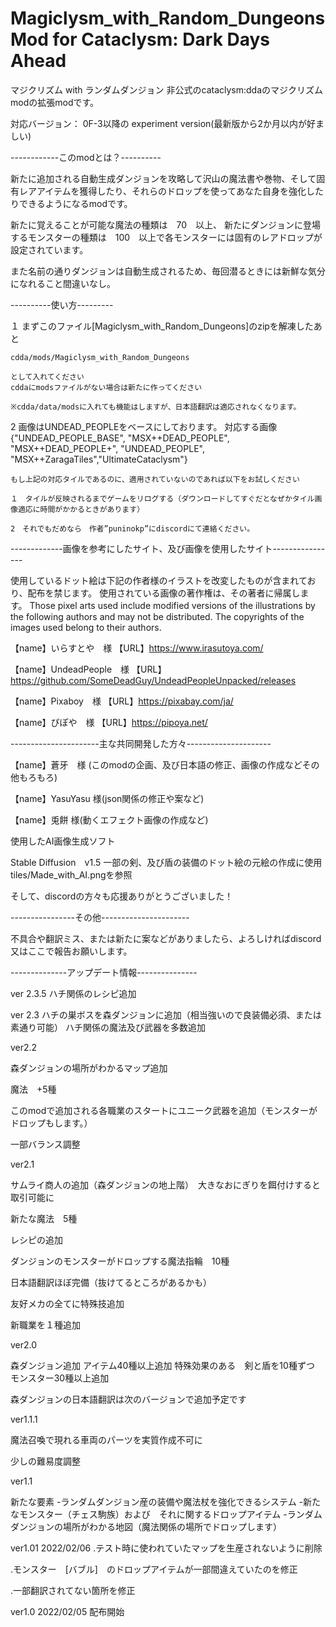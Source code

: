 # Magiclysm_with_Random_Dungeons Mod for Cataclysm: Dark Days Ahead
マジクリズム with ランダムダンジョン 非公式のcataclysm:ddaのマジクリズムmodの拡張modです。

対応バージョン： 0F-3以降の experiment version(最新版から2か月以内が好ましい)

------------このmodとは？---------- 

新たに追加される自動生成ダンジョンを攻略して沢山の魔法書や巻物、そして固有レアアイテムを獲得したり、それらのドロップを使ってあなた自身を強化したりできるようになるmodです。

新たに覚えることが可能な魔法の種類は　70　以上、 新たにダンジョンに登場するモンスターの種類は　100　以上で各モンスターには固有のレアドロップが設定されています。

また名前の通りダンジョンは自動生成されるため、毎回潜るときには新鮮な気分になれること間違いなし。

----------使い方---------


１	まずこのファイル[Magiclysm_with_Random_Dungeons]のzipを解凍したあと

	cdda/mods/Magiclysm_with_Random_Dungeons

	として入れてください
	cddaにmodsファイルがない場合は新たに作ってください

	※cdda/data/modsに入れても機能はしますが、日本語翻訳は適応されなくなります。

2	画像はUNDEAD_PEOPLEをベースにしております。
	対応する画像	{"UNDEAD_PEOPLE_BASE", "MSX++DEAD_PEOPLE", "MSX++DEAD_PEOPLE+", "UNDEAD_PEOPLE", "MSX++ZaragaTiles","UltimateCataclysm"}

	もし上記の対応タイルであるのに、適用されていないのであれば以下をお試しください

	１　タイルが反映されるまでゲームをリログする（ダウンロードしてすぐだとなぜかタイル画像適応に時間がかかるときがあります）
	
	2　それでもだめなら　作者”puninokp”にdiscordにて連絡ください。

-------------画像を参考にしたサイト、及び画像を使用したサイト----------------

使用しているドット絵は下記の作者様のイラストを改変したものが含まれており、配布を禁じます。
使用されている画像の著作権は、その著者に帰属します。
Those pixel arts used include modified versions of the illustrations by the following authors and may not be distributed.
The copyrights of the images used belong to their authors.

【name】いらすとや　様 【URL】https://www.irasutoya.com/

【name】UndeadPeople　様 【URL】https://github.com/SomeDeadGuy/UndeadPeopleUnpacked/releases

【name】Pixaboy　様 【URL】https://pixabay.com/ja/

【name】ぴぽや　様 【URL】https://pipoya.net/

----------------------主な共同開発した方々---------------------

【name】蒼牙　様 (このmodの企画、及び日本語の修正、画像の作成などその他もろもろ)

【name】YasuYasu 様(json関係の修正や案など)

【name】兎餅 様(動くエフェクト画像の作成など)



使用したAI画像生成ソフト

Stable Diffusion　v1.5
一部の剣、及び盾の装備のドット絵の元絵の作成に使用
tiles/Made_with_AI.pngを参照

そして、discordの方々も応援ありがとうございました！



----------------その他----------------------

不具合や翻訳ミス、または新たに案などがありましたら、よろしければdiscord又はここで報告お願いします。

--------------アップデート情報---------------


ver 2.3.5
ハチ関係のレシピ追加

ver 2.3
ハチの巣ボスを森ダンジョンに追加（相当強いので良装備必須、または素通り可能）
ハチ関係の魔法及び武器を多数追加


ver2.2

森ダンジョンの場所がわかるマップ追加

魔法　+5種

このmodで追加される各職業のスタートにユニーク武器を追加（モンスターがドロップもします。）

一部バランス調整

ver2.1

サムライ商人の追加（森ダンジョンの地上階）　大きなおにぎりを餌付けすると取引可能に

新たな魔法　5種

レシピの追加

ダンジョンのモンスターがドロップする魔法指輪　10種

日本語翻訳ほぼ完備（抜けてるところがあるかも）

友好メカの全てに特殊技追加

新職業を１種追加

ver2.0

森ダンジョン追加
アイテム40種以上追加
特殊効果のある　剣と盾を10種ずつ
モンスター30種以上追加

森ダンジョンの日本語翻訳は次のバージョンで追加予定です

ver1.1.1

魔法召喚で現れる車両のパーツを実質作成不可に

少しの難易度調整


ver1.1

新たな要素
-ランダムダンジョン産の装備や魔法杖を強化できるシステム
-新たなモンスター（チェス駒族）および　それに関するドロップアイテム
-ランダムダンジョンの場所がわかる地図（魔法関係の場所でドロップします）

ver1.01 2022/02/06 .テスト時に使われていたマップを生産されないように削除

.モンスター　[バブル]　のドロップアイテムが一部間違えていたのを修正

.一部翻訳されてない箇所を修正

ver1.0 2022/02/05 配布開始
